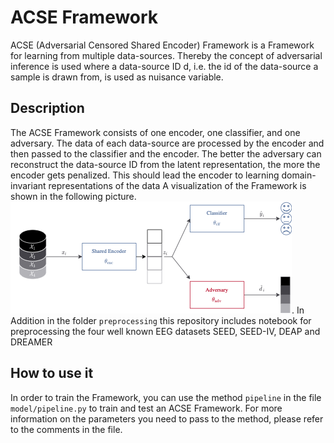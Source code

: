 # ACSE Framework
ACSE (Adversarial Censored Shared Encoder) Framework is a Framework for learning from multiple data-sources. Thereby the concept of adversarial inference is used where a data-source ID d, i.e. the id of the data-source a sample is drawn from, is used as nuisance variable.

## Description
The ACSE Framework consists of one encoder, one classifier, and one adversary. The data of each data-source are processed by the encoder and then passed to the classifier and the encoder. The better the adversary can reconstruct the data-source ID from the latent representation, the more the encoder gets penalized. This should lead the encoder to learning domain-invariant representations of the data A visualization of the Framework is shown in the following picture. ![ACSE Framework Architecture](img/ACSE_Architecture.png).
In Addition in the folder `preprocessing` this repository includes notebook for preprocessing the four well known EEG datasets SEED, SEED-IV, DEAP and DREAMER

## How to use it
In order to train the Framework, you can use the method `pipeline` in the file `model/pipeline.py` to train and test an ACSE Framework. For more information on the parameters you need to pass to the method, please refer to the comments in the file.